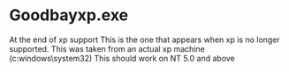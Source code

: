 # Goodbayxp.exe
At the end of xp support
This is the one that appears when xp is no longer supported.
This was taken from an actual xp machine
(c:windows\system32)
This should work on NT 5.0 and above
